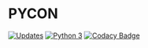 # PYCON

[![Updates](https://pyup.io/repos/github/patrick91/pycon/shield.svg?token=1fa644e7-367a-431d-b906-0cfa23ddda9c)](https://pyup.io/repos/github/patrick91/pycon/) [![Python 3](https://pyup.io/repos/github/patrick91/pycon/python-3-shield.svg?token=1fa644e7-367a-431d-b906-0cfa23ddda9c)](https://pyup.io/repos/github/patrick91/pycon/) [![Codacy Badge](https://api.codacy.com/project/badge/Grade/7472f142f7624ba4b7b735f90ad518f6)](https://www.codacy.com/app/simobasso/pycon?utm_source=github.com&amp;utm_medium=referral&amp;utm_content=patrick91/pycon&amp;utm_campaign=Badge_Grade)
